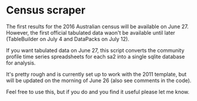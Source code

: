 # Census scraper
The first results for the 2016 Australian census will be available on June 27. However, the first official tabulated data waon't be available until later (TableBuilder on July 4 and DataPacks on July 12).

If you want tabulated data on June 27, this script converts the community profile time series spreadsheets for each sa2 into a single sqlite database for analysis.

It's pretty rough and is currently set up to work with the 2011 template, but will be updated on the morning of June 26 (also see comments in the code).

Feel free to use this, but if you do and you find it useful please let me know.
